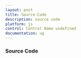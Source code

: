 ```yaml
---
layout: post
title: Source-Code
description: source code 
platform: js
control: Control Name undefined
documentation: ug
---
```


### Source Code 

